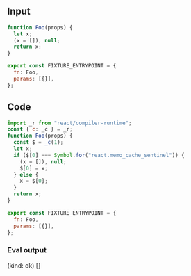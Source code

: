 
## Input

```javascript
function Foo(props) {
  let x;
  (x = []), null;
  return x;
}

export const FIXTURE_ENTRYPOINT = {
  fn: Foo,
  params: [{}],
};

```

## Code

```javascript
import _r from "react/compiler-runtime";
const { c: _c } = _r;
function Foo(props) {
  const $ = _c(1);
  let x;
  if ($[0] === Symbol.for("react.memo_cache_sentinel")) {
    (x = []), null;
    $[0] = x;
  } else {
    x = $[0];
  }
  return x;
}

export const FIXTURE_ENTRYPOINT = {
  fn: Foo,
  params: [{}],
};

```
      
### Eval output
(kind: ok) []